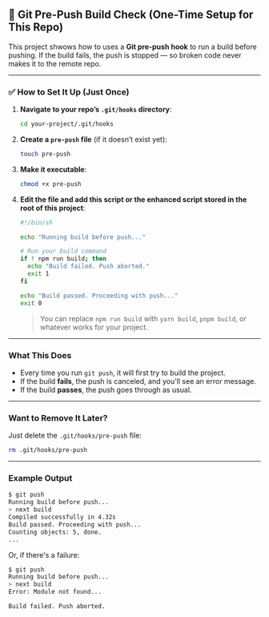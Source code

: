 ## 📘 Git Pre-Push Build Check (One-Time Setup for This Repo)

This project shwows how to uses a **Git pre-push hook** to run a build before pushing.
If the build fails, the push is stopped — so broken code never makes it to the remote repo.

---

### ✅ How to Set It Up (Just Once)

1. **Navigate to your repo’s `.git/hooks` directory**:

   ```bash
   cd your-project/.git/hooks
   ```

2. **Create a `pre-push` file** (if it doesn’t exist yet):

   ```bash
   touch pre-push
   ```

3. **Make it executable**:

   ```bash
   chmod +x pre-push
   ```

4. **Edit the file and add this script or the enhanced script stored in the root of this project**:

   ```bash
   #!/bin/sh

   echo "Running build before push..."

   # Run your build command
   if ! npm run build; then
     echo "Build failed. Push aborted."
     exit 1
   fi

   echo "Build passed. Proceeding with push..."
   exit 0
   ```

   >  You can replace `npm run build` with `yarn build`, `pnpm build`, or whatever works for your project.

---

### What This Does

* Every time you run `git push`, it will first try to build the project.
* If the build **fails**, the push is canceled, and you'll see an error message.
* If the build **passes**, the push goes through as usual.

---

### Want to Remove It Later?

Just delete the `.git/hooks/pre-push` file:

```bash
rm .git/hooks/pre-push
```

---

### Example Output

```bash
$ git push
Running build before push...
> next build
Compiled successfully in 4.32s
Build passed. Proceeding with push...
Counting objects: 5, done.
...
```

Or, if there's a failure:

```bash
$ git push
Running build before push...
> next build
Error: Module not found...

Build failed. Push aborted.
```

